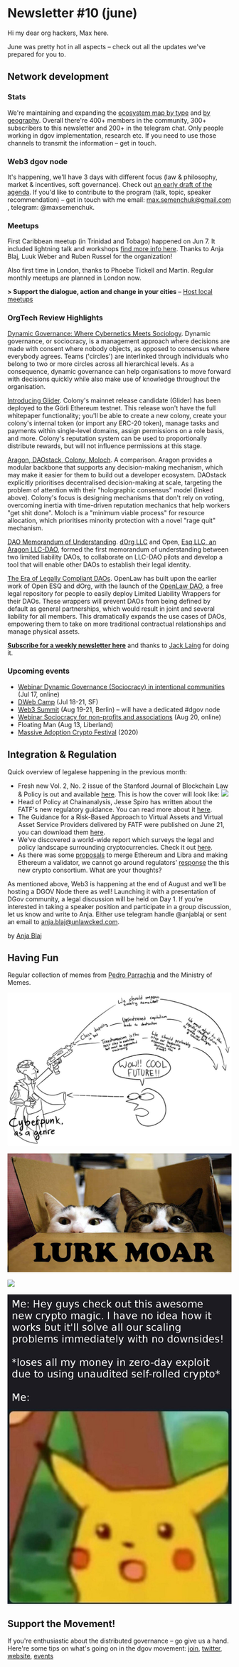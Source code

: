 # Newsletter \#10 \(june\)

Hi my dear org hackers, Max here.

June was pretty hot in all aspects – check out all the updates we've prepared for you to.

## Network development

### Stats

We're maintaining and expanding the [ecosystem map by type](https://wiki.dgov.foundation/foundation/strategy/stakeholders) and [by geography](https://wiki.dgov.foundation/map-of-the-industry-landscape). Overall there're 400+ members in the community,  300+ subscribers to this newsletter and 200+ in the telegram chat. Only people working in dgov implementation, research etc. If you need to use those channels to transmit the information – get in touch.

### Web3 dgov node

It's happening, we'll have 3 days with different focus \(law & philosophy, market & incentives, soft governance\). Check out [an early draft of the agenda](https://forum.dgov.foundation/t/web-3-summit-dgov-node/63). If you'd like to contribute to the program \(talk, topic, speaker recommendation\) – get in touch with me email: max.semenchuk@gmail.com , telegram: @maxsemenchuk.

### Meetups

First Caribbean meetup \(in Trinidad and Tobago\) happened on Jun 7. It included lightning talk and workshops [find more info here](https://medium.com/@A.Blaj/trinidao-grassroots-3c46d9137e35). Thanks to Anja Blaj, Luuk Weber and Ruben Russel for the organization!

Also first time in London, thanks to Phoebe Tickell and Martin. Regular monthly meetups are planned in London now.

**&gt; Support the dialogue, action and change in your cities** – [Host local meetups](https://forum.dgov.foundation/t/host-local-meetups/42)

### OrgTech Review **Highlights**

[Dynamic Governance: Where Cybernetics Meets Sociology](https://github.com/alberreman/Distributed-Collaborative-Entity/blob/master/Dynamic%20Governance%20-%20Where%20Cybernetics%20Meets%20Sociology.md). Dynamic governance, or sociocracy, is a management approach where decisions are made with consent where nobody objects, as opposed to consensus where everybody agrees. Teams \('circles'\) are interlinked through individuals who belong to two or more circles across all hierarchical levels. As a consequence, dynamic governance can help organisations to move forward with decisions quickly while also make use of knowledge throughout the organisation.

[Introducing Glider](https://blog.colony.io/introducing-glider/). Colony's mainnet release candidate \(Glider\) has been deployed to the Görli Ethereum testnet. This release won't have the full whitepaper functionality; you'll be able to create a new colony, create your colony's internal token \(or import any ERC-20 token\), manage tasks and payments within single-level domains, assign permissions on a role basis, and more. Colony's reputation system can be used to proportionally distribute rewards, but will not influence permissions at this stage.

[Aragon, DAOstack, Colony, Moloch](http://kronosapiens.github.io/blog/2019/06/16/aragon-daostack-colony-moloch.html). A comparison. Aragon provides a modular backbone that supports any decision-making mechanism, which may make it easier for them to build out a developer ecosystem. DAOstack explicitly prioritises decentralised decision-making at scale, targeting the problem of attention with their "holographic consensus" model \(linked above\). Colony's focus is designing mechanisms that don't rely on voting, overcoming inertia with time-driven reputation mechanics that help workers "get shit done". Moloch is a "minimum viable process" for resource allocation, which prioritises minority protection with a novel "rage quit" mechanism.

[DAO Memorandum of Understanding](https://github.com/dOrgTech/LL-DAO/blob/master/templates/dOrg-OpenESQ-SMOU-Executed.md?utm_source=share&utm_medium=ios_app). [dOrg LLC](https://www.gravelshea.com/2019/06/dorg-launches-first-limited-liability-dao/) and Open, [Esq LLC, an Aragon LLC-DAO](https://twitter.com/r_ross_campbell/status/1089952571295494151), formed the first memorandum of understanding between two limited liability DAOs, to collaborate on LLC-DAO pilots and develop a tool that will enable other DAOs to establish their legal identity.

[The Era of Legally Compliant DAOs](https://medium.com/@OpenLawOfficial/the-era-of-legally-compliant-daos-491edf88fed0). OpenLaw has built upon the earlier work of Open ESQ and dOrg, with the launch of the [OpenLaw DAO](https://dao.openlaw.io/), a free legal repository for people to easily deploy Limited Liability Wrappers for their DAOs. These wrappers will prevent DAOs from being defined by default as general partnerships, which would result in joint and several liability for all members. This dramatically expands the use cases of DAOs, empowering them to take on more traditional contractual relationships and manage physical assets.

[**Subscribe for a weekly newsletter here**](https://orgtech.substack.com/) and thanks to [Jack Laing](https://twitter.com/JackALaing) for doing it.

### Upcoming events

* [Webinar Dynamic Governance \(Sociocracy\) in intentional communities](https://www.eventbrite.com/e/dynamic-governance-sociocracy-in-intentional-communities-tickets-64138930267?mc_cid=cca4b514a1&mc_eid=295b1316b7) \(Jul 17, online\)
* [DWeb Camp](https://dwebcamp.org/) \(Jul 18-21, SF\)
* [Web3 Summit](https://web3summit.com/) \(Aug 19-21, Berlin\) – will have a dedicated \#dgov node
* [Webinar Sociocracy for non-profits and associations](https://www.eventbrite.com/e/sociocracy-for-non-profits-and-associations-tickets-64139351527?mc_cid=cca4b514a1&mc_eid=295b1316b7) \(Aug 20, online\)
* Floating Man \(Aug 13, Liberland\)
* [Massive Adoption Crypto Festival](https://www.massiveadoption.com/) \(2020\)

## Integration & Regulation

Quick overview of legalese happening in the previous month: 

* Fresh new Vol. 2, No. 2 issue of the Stanford Journal of Blockchain Law & Policy is out and available [here](https://stanford-jblp.pubpub.org/). This is how the cover will look like: ![](https://lh6.googleusercontent.com/-EFRaCPW5734hxabWLi2gGBeV02kaZ_x-U5qd_kGqYQLOJuKhh4cV_HZf3lPAPvbIqy38Z2ubFloe-pZNu87oGxaubcPZ9jTjfg3NfIfhYoT7yikBVqDE3AthaDsrjASnmVNgQyc)
* Head of Policy at Chainanalysis, Jesse Spiro has written about the FATF's new regulatory guidance. You can read more about it [here](https://blog.chainalysis.com/reports/fatf-regulatory-guidance-is-here). 
* The Guidance for a Risk-Based Approach to Virtual Assets and Virtual Asset Service Providers delivered by FATF were published on June 21, you can download them [here](http://www.fatf-gafi.org/publications/fatfrecommendations/documents/guidance-rba-virtual-assets.html). 
* We’ve discovered a world-wide report which surveys the legal and policy landscape surrounding cryptocurrencies. Check it out [here](https://www.loc.gov/law/help/cryptocurrency/world-survey.php). 
* As there was some [proposals](http://twitter.com/ameensol/status/1143228564826779648) to merge Ethereum and  Libra and making Ethereum a validator, we cannot go around regulators’ [response](https://www.ft.com/content/5535fb3a-91ea-11e9-b7ea-60e35ef678d2) the this new crypto consortium. What are your thoughts? 

As mentioned above, Web3 is happening at the end of August and we’ll be hosting a DGOV Node there as well! Launching it with a presentation of DGov community, a legal discussion will be held on Day 1. If you’re interested in taking a speaker position and participate in a group discussion, let us know and write to Anja. Either use telegram handle @anjablaj or sent an email to [anja.blaj@unlawcked.com](mailto:anja.blaj@unlawcked.com).

by [Anja Blaj](https://twitter.com/AnjaBlaj)

## Having Fun

Regular collection of memes from [Pedro Parrachia](https://twitter.com/parrachia) and the Ministry of Memes.

![](../.gitbook/assets/image%20%2824%29.png)

![](../.gitbook/assets/image%20%2833%29.png)

![](../.gitbook/assets/image%20%2811%29.png)

![](../.gitbook/assets/image%20%2818%29.png)

## Support the Movement!   <a id="DgovCompilation#3October2018-Events"></a>

If you're enthusiastic about the distributed governance – go give us a hand. Here're some tips on what's going on in the dgov movement: [join](https://dgov.foundation/#join), [twitter](https://twitter.com/dgovearth), [website](http://dgov.foundation), [events](../chat/dgov-industry-landscape.md)

